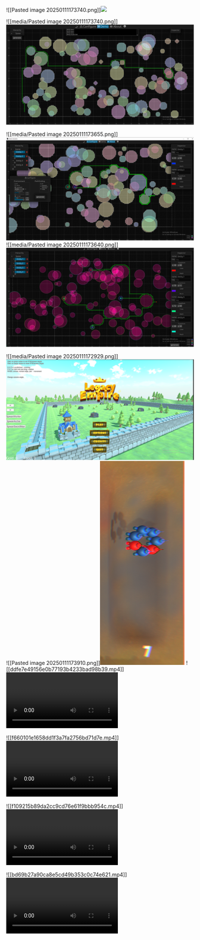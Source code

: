 ![[Pasted image 20250111173740.png]]![](https://github.com/Stehfyn/vault/blob/main/vault/Pasted%20image%2020250111173740.png)

![[media/Pasted image 20250111173740.png]]![](https://github.com/Stehfyn/vault/blob/main/vault/media/Pasted%20image%2020250111173740.png)

![[media/Pasted image 20250111173655.png]]![](https://github.com/Stehfyn/vault/blob/main/vault/media/Pasted%20image%2020250111173655.png)
![[media/Pasted image 20250111173640.png]]![](https://github.com/Stehfyn/vault/blob/main/vault/media/Pasted%20image%2020250111173640.png)

![[media/Pasted image 20250111172929.png]]![](https://github.com/Stehfyn/vault/blob/main/vault/media/Pasted%20image%2020250111172929.png)
![[Pasted image 20250111173910.png]]![](https://github.com/Stehfyn/vault/blob/main/vault/media/Pasted%20image%2020250111173910.png)
![[ddfe7e49156e0b77193b4233bad98b39.mp4]]![](https://github.com/Stehfyn/vault/blob/main/vault/media/ddfe7e49156e0b77193b4233bad98b39.mp4)

![[f660101e1658dd1f3a7fa2756bd71d7e.mp4]]![](https://github.com/Stehfyn/vault/blob/main/vault/media/f660101e1658dd1f3a7fa2756bd71d7e.mp4)

![[f109215b89da2cc9cd76e61f9bbb954c.mp4]]![](https://github.com/Stehfyn/vault/blob/main/vault/media/f109215b89da2cc9cd76e61f9bbb954c.mp4)

![[bd69b27a90ca8e5cd49b353c0c74e621.mp4]]![](https://github.com/Stehfyn/vault/blob/main/vault/media/bd69b27a90ca8e5cd49b353c0c74e621.mp4)
